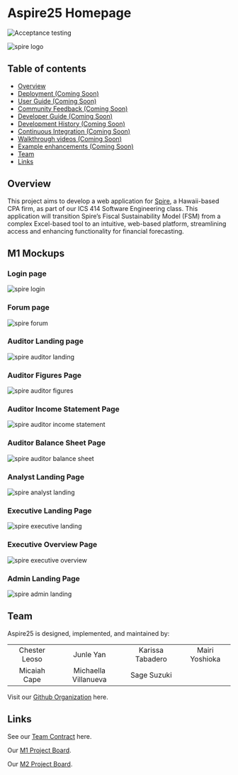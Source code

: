 # Aspire25 Homepage

![Acceptance testing](https://github.com/aspire-25/app/actions/workflows/playwright.yml/badge.svg)

![spire logo](images/spire-logo.png)

## Table of contents

* [Overview](#overview)
* [Deployment (Coming Soon)](#deployment)
* [User Guide (Coming Soon)](#user-guide)
* [Community Feedback (Coming Soon)](#community-feedback)
* [Developer Guide (Coming Soon)](#developer-guide)
* [Development History (Coming Soon)](#development-history)
* [Continuous Integration (Coming Soon)](#continuous-integration)
* [Walkthrough videos (Coming Soon)](#walkthrough-videos)
* [Example enhancements (Coming Soon)](#example-enhancements)
* [Team](#team)
* [Links](#links)

## Overview

This project aims to develop a web application for [Spire](https://www.spirehawaii.com/), a Hawaii-based CPA firm, as part of our ICS 414 Software Engineering class. This application will transition Spire’s Fiscal Sustainability Model (FSM) from a complex Excel-based tool to an intuitive, web-based platform, streamlining access and enhancing functionality for financial forecasting.

## M1 Mockups
### Login page
![spire login](images/spire-login-mockup.png)

### Forum page
![spire forum](images/spire-forum-mockup.png)

### Auditor Landing page
![spire auditor landing](images/spire-auditor-landing-mockup.png)

### Auditor Figures Page
![spire auditor figures](images/spire-auditor-figures-mockup.png)

### Auditor Income Statement Page
![spire auditor income statement](images/spire-auditor-incomeform-mockup.png)

### Auditor Balance Sheet Page
![spire auditor balance sheet](images/spire-auditor-balanceform-mockup.png)

### Analyst Landing Page
![spire analyst landing](images/spire-analyst-landing-mockup.png)

### Executive Landing Page
![spire executive landing](images/spire-executive-landing-mockup.png)

### Executive Overview Page
![spire executive overview](images/spire-executive-overview-mockup.png)

### Admin Landing Page
![spire admin landing](images/spire-admin-landing-mockup.png)



## Team
Aspire25 is designed, implemented, and maintained by:<br />

<table style="border: none;">
  <tr>
    <td style="border: none; border-bottom: none; text-align: center;">Chester Leoso</td>
    <td style="border: none; border-bottom: none; text-align: center;">Junle Yan</td>
    <td style="border: none; border-bottom: none; text-align: center;">Karissa Tabadero</td>
    <td style="border: none; border-bottom: none; text-align: center;">Mairi Yoshioka</td>
  </tr>
  <tr>
    <td style="border: none; border-bottom: none; text-align: center;">Micaiah Cape</td>
    <td style="border: none; border-bottom: none; text-align: center;">Michaella Villanueva</td>
    <td style="border: none; border-bottom: none; text-align: center;">Sage Suzuki</td>
  </tr>
   
</table>

Visit our [Github Organization](https://github.com/aspire-25) here.

## Links
See our [Team Contract](https://docs.google.com/document/d/1GpYGwK2xRSj14FGqq4h1G9N7zqfQE65u1zC3gbeW-GA/edit?usp=sharing) here.

Our [M1 Project Board](https://github.com/orgs/aspire-25/projects/1).

Our [M2 Project Board](https://github.com/orgs/aspire-25/projects/2).
